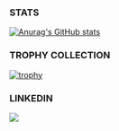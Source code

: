 ### STATS
[![Anurag's GitHub stats](https://github-readme-stats.vercel.app/api?username=JosephWoodall&show_icons=true&count_private=true)](https://github.com/anuraghazra/github-readme-stats)
### TROPHY COLLECTION
[![trophy](https://github-profile-trophy.vercel.app/?username=ryo-ma&theme=onedark)](https://github.com/ryo-ma/github-profile-trophy)
### LINKEDIN
<img src="[YOUR_VERCEL_PROJECT_DOMAIN]/[METHOD]?username=[joseph-lee-woodall-iv]" />

